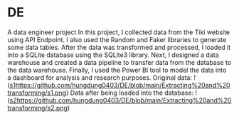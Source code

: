 # DE
A data engineer project
In this project, I collected data from the Tiki website using API Endpoint. I also used the Random and Faker libraries to generate some data tables. After the data was transformed and processed, I loaded it into a SQLite database using the SQLite3 library. Next, I designed a data warehouse and created a data pipeline to transfer data from the database to the data warehouse. Finally, I used the Power BI tool to model the data into a dashboard for analysis and research purposes.
Original data:
!([s1](https://github.com/hungdung0403/DE/blob/main/Extracting%20and%20transforming/s1.png)https://github.com/hungdung0403/DE/blob/main/Extracting%20and%20transforming/s1.png)
Data after being loaded into the database:
!([s2](https://github.com/hungdung0403/DE/blob/main/Extracting%20and%20transforming/s1.png)https://github.com/hungdung0403/DE/blob/main/Extracting%20and%20transforming/s2.png)

